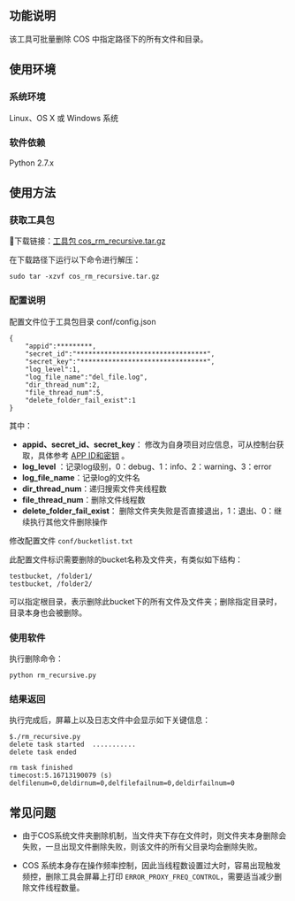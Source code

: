 ## 功能说明

该工具可批量删除 COS 中指定路径下的所有文件和目录。

## 使用环境

### 系统环境

Linux、OS X 或 Windows 系统

### 软件依赖

Python 2.7.x

## 使用方法

### 获取工具包

下载链接：[工具包 cos_rm_recursive.tar.gz](https://mccdn.qcloud.com/static/archive/d0c2bedbc157669e16e25ecde2b35dff/cos_rm_recursive.tar.gz) 

在下载路径下运行以下命令进行解压：

```
sudo tar -xzvf cos_rm_recursive.tar.gz
```

### 配置说明

配置文件位于工具包目录 conf/config.json

```son
{
    "appid":*********,
    "secret_id":"*********************************",
    "secret_key":"********************************",
    "log_level":1,                  
    "log_file_name":"del_file.log",
    "dir_thread_num":2,            
    "file_thread_num":5,
    "delete_folder_fail_exist":1
}
```

其中：
- **appid、secret_id、secret_key**： 修改为自身项目对应信息，可从控制台获取，具体参考 [APP ID和密钥](http://www.qcloud.com/doc/product/227/%E6%9D%83%E9%99%90%E6%8E%A7%E5%88%B6#app-id-.E5.92.8C.E5.AF.86.E9.92.A5) 。
- **log_level** ：记录log级别，0：debug、1：info、2：warning、3：error
- **log_file_name**：记录log的文件名
- **dir_thread_num**：递归搜索文件夹线程数
- **file_thread_num**：删除文件线程数
- **delete_folder_fail_exist**： 删除文件夹失败是否直接退出，1：退出、0：继续执行其他文件删除操作


修改配置文件 `conf/bucketlist.txt`

此配置文件标识需要删除的bucket名称及文件夹，有类似如下结构：

```
testbucket, /folder1/
testbucket, /folder2/
```

可以指定根目录，表示删除此bucket下的所有文件及文件夹；删除指定目录时，目录本身也会被删除。

### 使用软件

执行删除命令：

``` 
python rm_recursive.py
```

### 结果返回

执行完成后，屏幕上以及日志文件中会显示如下关键信息：

``` 
$./rm_recursive.py   
delete task started  ...........
delete task ended

rm task finished
timecost:5.16713190079 (s)
delfilenum=0,deldirnum=0,delfilefailnum=0,deldirfailnum=0
```

## 常见问题

- 由于COS系统文件夹删除机制，当文件夹下存在文件时，则文件夹本身删除会失败，一旦出现文件删除失败，则该文件的所有父目录均会删除失败。


- COS 系统本身存在操作频率控制，因此当线程数设置过大时，容易出现触发频控，删除工具会屏幕上打印 `ERROR_PROXY_FREQ_CONTROL`，需要适当减少删除文件线程数量。
